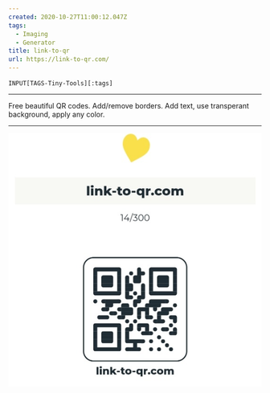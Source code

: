 ```yaml
---
created: 2020-10-27T11:00:12.047Z
tags: 
  - Imaging
  - Generator
title: link-to-qr
url: https://link-to-qr.com/
---
```

```meta-bind
INPUT[TAGS-Tiny-Tools][:tags]
```

___
Free beautiful QR codes. Add/remove borders. Add text, use transperant background, apply any color.
___

![](_attachments/link-to-qr.jpg)

